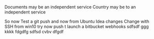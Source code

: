 Documents may be an independent service
Country may be to an independent service 

So now Test a git push and now from Ubuntu
Idea changes
Change with SSH from win10
try now push t launch a bitbucket webhooks
sdfsdf ggg kkkk fdgdfg sdfsd
cvbv dfgdf
